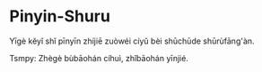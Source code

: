 # Pinyin-Shuru
Yīgè kěyǐ shǐ pīnyīn zhíjiē zuòwéi cíyǔ bèi shūchūde shūrùfāng'àn.

Tsmpy: Zhègè bùbāohán cíhuì, zhǐbāohán yīnjié.
